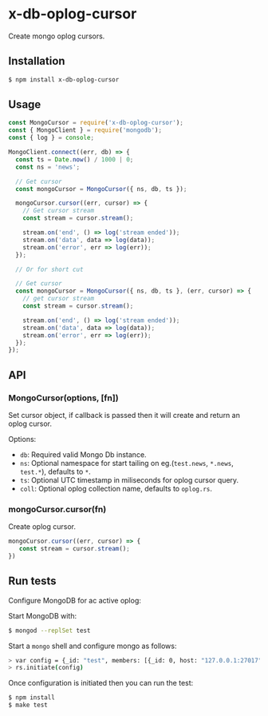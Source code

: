 # x-db-oplog-cursor

Create mongo oplog cursors.

## Installation

``` bash
$ npm install x-db-oplog-cursor
```

## Usage

``` javascript
const MongoCursor = require('x-db-oplog-cursor');
const { MongoClient } = require('mongodb');
const { log } = console;

MongoClient.connect((err, db) => {
  const ts = Date.now() / 1000 | 0;
  const ns = 'news';

  // Get cursor
  const mongoCursor = MongoCursor({ ns, db, ts });

  mongoCursor.cursor((err, cursor) => {
    // Get cursor stream
    const stream = cursor.stream();

    stream.on('end', () => log('stream ended'));
    stream.on('data', data => log(data));
    stream.on('error', err => log(err));
  });

  // Or for short cut

  // Get cursor
  const mongoCursor = MongoCursor({ ns, db, ts }, (err, cursor) => {
    // get cursor stream
    const stream = cursor.stream();

    stream.on('end', () => log('stream ended'));
    stream.on('data', data => log(data));
    stream.on('error', err => log(err));
  });
});
```

## API

### MongoCursor(options, [fn])

Set cursor object, if callback is passed then it will create and return an oplog cursor.

Options:

  * `db`: Required valid Mongo Db instance.
  * `ns`: Optional namespace for start tailing on eg.(`test.news`, `*.news`, `test.*`), defaults to `*`.
  * `ts`: Optional UTC timestamp in miliseconds for oplog cursor query.
  * `coll`: Optional oplog collection name, defaults to `oplog.rs`.

### mongoCursor.cursor(fn)

Create oplog cursor.

```javascript
mongoCursor.cursor((err, cursor) => {
   const stream = cursor.stream();
})
```

## Run tests

Configure MongoDB for ac active oplog:

Start MongoDB with:

``` bash
$ mongod --replSet test
```

Start a `mongo` shell and configure mongo as follows:

```bash
> var config = {_id: "test", members: [{_id: 0, host: "127.0.0.1:27017"}]}
> rs.initiate(config)
```

Once configuration is initiated then you can run the test:

``` bash
$ npm install
$ make test
```

